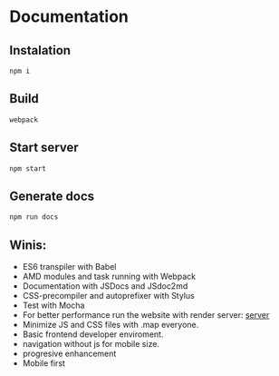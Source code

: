 # Documentation

## Instalation
 `npm i`

## Build
  `webpack`

## Start server
  `npm start`

## Generate docs
  `npm run docs`

## Winis:
* ES6 transpiler with Babel
* AMD modules and task running with Webpack
* Documentation with JSDocs and JSdoc2md
* CSS-precompiler and autoprefixer with Stylus
* Test with Mocha
* For better performance run the website with render server: [server](localhost:3000/server-render/)
* Minimize JS and CSS files with .map everyone.
* Basic frontend developer enviroment.
* navigation without js for mobile size.
* progresive enhancement
* Mobile first
